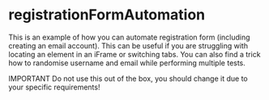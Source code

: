 # registrationFormAutomation
This is an example of how you can automate registration form (including creating an email account). This can be useful if you are struggling with locating an element in an iFrame or switching tabs. You can also find a trick how to randomise username and email while performing multiple tests.

IMPORTANT Do not use this out of the box, you should change it due to your specific requirements!
